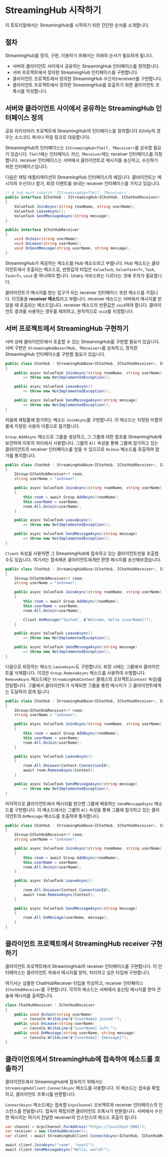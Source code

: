 # StreamingHub 시작하기

이 튜토리얼에서는 StreamingHub를 시작하기 위한 간단한 순서를 소개합니다.

## 절차

StreamingHub를 정의, 구현, 이용하기 위해서는 아래의 순서가 필요하게 됩니다.

- 서버와 클라이언트 사이에서 공유하는 StreamingHub 인터페이스를 정의합니다.
- 서버 프로젝트에서 정의한 StreamingHub 인터페이스를 구현합니다.
- 클라이언트 프로젝트에서 정의한 StreamingHub 수신자(receiver)를 구현합니다.
- 클라이언트 프로젝트에서 정의한 StreamingHub를 호출하기 위한 클라이언트 프록시를 작성합니다.

## 서버와 클라이언트 사이에서 공유하는 StreamingHub 인터페이스 정의

공유 라이브러리 프로젝트에 StreamingHub의 인터페이스를 정의합니다 (Unity의 경우는 소스코드 복사나 파일 링크로 대응합니다).

StreamingHub의 인터페이스는 `IStreamingHub<TSelf, TReceiver>`를 상속할 필요가 있습니다. `TSelf`에는 인터페이스 자신, `TReceiver`에는 receiver 인터페이스를 지정합니다. receiver 인터페이스는 서버에서 클라이언트로 메시지를 송신하고, 수신하기 위한 인터페이스입니다.

다음은 채팅 애플리케이션의 StreamingHub 인터페이스의 예입니다. 클라이언트는 메시지의 수신이나 참가, 퇴장 이벤트를 보내는 receiver 인터페이스를 가지고 있습니다.

```csharp
// A hub must inherit `IStreamingHub<TSelf, TReceiver>`.
public interface IChatHub : IStreamingHub<IChatHub, IChatHubReceiver>
{
    ValueTask JoinAsync(string roomName, string userName);
    ValueTask LeaveAsync();
    ValueTask SendMessageAsync(string message);
}

public interface IChatHubReceiver
{
    void OnJoin(string userName);
    void OnLeave(string userName);
    void OnSendMessage(string userName, string message);
}
```

StreamingHub가 제공하는 메소드를 Hub 메소드라고 부릅니다. Hub 메소드는 클라이언트에서 호출되는 메소드로, 반환값의 타입은 `ValueTask`, `ValueTask<T>`, `Task`, `Task<T>`, `void` 중 하나여야 합니다. Unary 서비스와는 다르다는 것에 주의가 필요합니다.

클라이언트가 메시지를 받는 입구가 되는 receiver 인터페이스 또한 메소드를 가집니다. 이것들을 **receiver 메소드**라고 부릅니다. receiver 메소드는 서버에서 메시지를 받았을 때 호출되는 메소드입니다. receiver 메소드의 반환값은 `void`여야 합니다. 클라이언트 결과를 사용하는 경우를 제외하고, 원칙적으로 `void`를 지정합니다.

## 서버 프로젝트에서 StreamingHub 구현하기

서버 상에 클라이언트에서 호출할 수 있는 StreamingHub를 구현할 필요가 있습니다. 서버 구현은 `StreamingHubBase<THub, TReceiver>`를 상속하고, 정의한 StreamingHub 인터페이스를 구현할 필요가 있습니다.

```csharp
public class ChatHub : StreamingHubBase<IChatHub, IChatHubReceiver>, IChatHub
{
    public async ValueTask JoinAsync(string roomName, string userName)
        => throw new NotImplementedException();

    public async ValueTask LeaveAsync()
        => throw new NotImplementedException();

    public async ValueTask SendMessageAsync(string message)
        => throw new NotImplementedException();
}
```

처음에 채팅룸에 참가하는 메소드 `JoinAsync`를 구현합니다. 이 메소드는 지정된 이름의 룸에 지정된 사용자 이름으로 참가합니다.

`Group.AddAsync` 메소드로 그룹을 생성하고, 그 그룹에 대한 참조를 StreamingHub에 보관하여 이후의 처리에서 사용합니다. 그룹의 `All` 속성을 통해 그룹에 참가하고 있는 클라이언트의 receiver 인터페이스를 얻을 수 있으므로 `OnJoin` 메소드를 호출하여 참가를 통지합니다.

```csharp
public class ChatHub : StreamingHubBase<IChatHub, IChatHubReceiver>, IChatHub
{
    IGroup<IChatHubReceiver>? room;
    string userName = "unknown";

    public async ValueTask JoinAsync(string roomName, string userName)
    {
        this.room = await Group.AddAsync(roomName);
        this.userName = userName;
        room.All.OnJoin(userName);
    }

    public async ValueTask LeaveAsync()
        => throw new NotImplementedException();

    public async ValueTask SendMessageAsync(string message)
        => throw new NotImplementedException();
}
```

`Client` 속성을 사용하면 그 StreamingHub에 접속하고 있는 클라이언트만을 호출할 수도 있습니다. 여기서는 접속해온 클라이언트에게만 환영 메시지를 송신해보겠습니다.

```csharp
public class ChatHub : StreamingHubBase<IChatHub, IChatHubReceiver>, IChatHub
{
    IGroup<IChatHubReceiver>? room;
    string userName = "unknown";

    public async ValueTask JoinAsync(string roomName, string userName)
    {
        this.room = await Group.AddAsync(roomName);
        this.userName = userName;
        room.All.OnJoin(userName);

        Client.OnMessage("System", $"Welcome, hello {userName}!");
    }

    public async ValueTask LeaveAsync()
        => throw new NotImplementedException();

    public async ValueTask SendMessageAsync(string message)
        => throw new NotImplementedException();
}
```

다음으로 퇴장하는 메소드 `LeaveAsync`도 구현합니다. 퇴장 시에는 그룹에서 클라이언트를 삭제합니다. 이것은 `Group.RemoveAsync` 메소드를 사용하여 수행합니다. `RemoveAsync` 메소드에는 `StreamingHubContext` 클래스의 오브젝트(`Context` 속성)를 전달합니다. 그룹에서 클라이언트가 삭제되면 그룹을 통한 메시지가 그 클라이언트에게는 도달하지 않게 됩니다.

```csharp
public class ChatHub : StreamingHubBase<IChatHub, IChatHubReceiver>, IChatHub
{
    IGroup<IChatHubReceiver>? room;
    string userName = "unknown";

    public async ValueTask JoinAsync(string roomName, string userName)
    {
        this.room = await Group.AddAsync(roomName);
        this.userName = userName;
        room.All.OnJoin(userName);
    }

    public async ValueTask LeaveAsync()
    {
        room.All.OnLeave(Context.ConnectionId);
        await room.RemoveAsync(Context);
    }

    public async ValueTask SendMessageAsync(string message)
        => throw new NotImplementedException();
}
```

마지막으로 클라이언트에서 메시지를 받으면 그룹에 배포하는 `SendMessageAsync` 메소드를 구현합니다. 이 메소드에서는 그룹의 `All` 속성을 통해 그룹에 참가하고 있는 클라이언트의 `OnMessage` 메소드를 호출하여 통지합니다.

```csharp
public class ChatHub : StreamingHubBase<IChatHub, IChatHubReceiver>, IChatHub
{
    IGroup<IChatHubReceiver>? room;
    string userName = "unknown";

    public async ValueTask JoinAsync(string roomName, string userName)
    {
        this.room = await Group.AddAsync(roomName);
        this.userName = userName;
        room.All.OnJoin(userName);
    }

    public async ValueTask LeaveAsync()
    {
        room.All.OnLeave(Context.ConnectionId);
        await room.RemoveAsync(Context);
    }

    public async ValueTask SendMessageAsync(string message)
    {
        room.All.OnMessage(userName, message);
    }
}
```

## 클라이언트 프로젝트에서 StreamingHub receiver 구현하기

클라이언트 프로젝트에서 StreamingHub의 receiver 인터페이스를 구현합니다. 이 인터페이스는 클라이언트 측에서 메시지를 받아, 처리하고 싶은 타입에 구현합니다.

여기서는 심플한 ChatHubReceiver 타입을 작성하고, receiver 인터페이스 `IChatHubReceiver`를 구현합니다. 각각의 메소드는 서버에서 송신된 메시지를 받아 콘솔에 메시지를 출력합니다.

```csharp
class ChatHubReceiver : IChatHubReceiver
{
    public void OnJoin(string userName)
        => Console.WriteLine($"{userName} joined.");
    public void OnLeave(string userName)
        => Console.WriteLine($"{userName} left.");
    public void OnMessage(string userName, string message)
        => Console.WriteLine($"{userName}: {message}");
}
```

## 클라이언트에서 StreamingHub에 접속하여 메소드를 호출하기

클라이언트에서 StreamingHub에 접속하기 위해서는 `StreamingHubClient.ConnectAsync` 메소드를 사용합니다. 이 메소드는 접속을 확립하고, 클라이언트 프록시를 반환합니다.

`ConnectAsync` 메소드에는 접속할 `GrpcChannel` 오브젝트와 receiver 인터페이스의 인스턴스를 전달합니다. 접속이 확립되면 클라이언트 프록시가 반환됩니다. 서버에서 수신한 메시지는 여기서 전달한 receiver의 인스턴스의 메소드 호출이 됩니다.

```csharp
var channel = GrpcChannel.ForAddress("https://localhost:5001");
var receiver = new ChatHubReceiver();
var client = await StreamingHubClient.ConnectAsync<IChatHub, IChatHubReceiver>(channel, receiver);

await client.JoinAsync("room", "user1");
await client.SendMessageAsync("Hello, world!");
```
